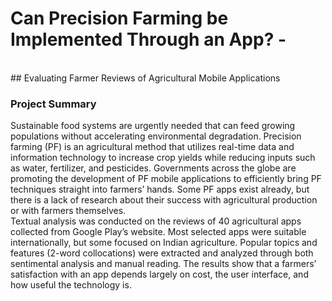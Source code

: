 # Can Precision Farming be Implemented Through an App? - 
<br />
## Evaluating Farmer Reviews of Agricultural Mobile Applications

### Project Summary

Sustainable food systems are urgently needed that can feed growing populations without accelerating environmental degradation. Precision farming (PF) is an agricultural method that utilizes real-time data and information technology to increase crop yields while reducing inputs such as water, fertilizer, and pesticides. Governments across the globe are promoting the development of PF mobile applications to efficiently bring PF techniques straight into farmers’ hands. Some PF apps exist already, but there is a lack of research about their success with agricultural production or with farmers themselves. 
<br />
Textual analysis was conducted on the reviews  of 40 agricultural apps collected from Google Play’s website. Most selected apps were suitable internationally, but some focused on Indian agriculture. Popular topics and features (2-word collocations) were extracted and analyzed through both sentimental analysis and manual reading. The results show that a farmers’ satisfaction with an app depends largely on cost, the user interface, and how useful the technology is.  

